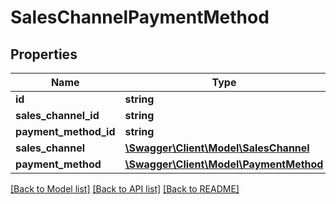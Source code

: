 # SalesChannelPaymentMethod

## Properties
Name | Type | Description | Notes
------------ | ------------- | ------------- | -------------
**id** | **string** |  | [optional] 
**sales_channel_id** | **string** |  | 
**payment_method_id** | **string** |  | 
**sales_channel** | [**\Swagger\Client\Model\SalesChannel**](SalesChannel.md) |  | [optional] 
**payment_method** | [**\Swagger\Client\Model\PaymentMethod**](PaymentMethod.md) |  | [optional] 

[[Back to Model list]](../../README.md#documentation-for-models) [[Back to API list]](../../README.md#documentation-for-api-endpoints) [[Back to README]](../../README.md)

